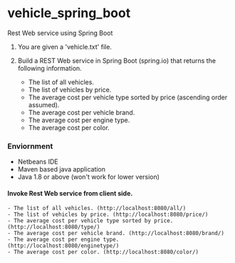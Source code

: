 # vehicle_spring_boot
Rest Web service using Spring Boot

1. You are given a 'vehicle.txt' file.
2. Build a REST Web service in Spring Boot (spring.io) that returns the following information.
    
    - The list of all vehicles.
    - The list of vehicles by price.
    - The average cost per vehicle type sorted by price (ascending order assumed).
    - The average cost per vehicle brand.
    - The average cost per engine type.
    - The average cost per color.

### Enviornment
- Netbeans IDE
- Maven based java application
- Java 1.8 or above (won't work for lower version)

#### Invoke Rest Web service from client side.
    - The list of all vehicles. (http://localhost:8080/all/)
    - The list of vehicles by price. (http://localhost:8080/price/)
    - The average cost per vehicle type sorted by price. (http://localhost:8080/type/)
    - The average cost per vehicle brand. (http://localhost:8080/brand/)
    - The average cost per engine type. (http://localhost:8080/enginetype/)
    - The average cost per color. (http://localhost:8080/color/)
